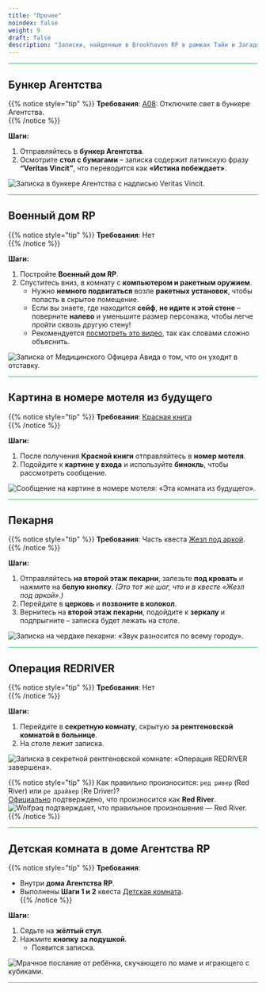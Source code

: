 ```yaml
---
title: "Прочее"
noindex: false
weight: 9
draft: false
description: "Записки, найденные в Brookhaven RP в рамках Тайн и Загадок. Эти записки либо не подписаны, либо существует только одна записка от отправителя. Приложены изображения записок."
---
```


<hr style="background-color: #28b44c" size=8>

## Бункер Агентства  

{{% notice style="tip" %}}
**Требования**: [A08](/casebook/light_panel/#a08): Отключите свет в бункере Агентства.  
{{% /notice %}}

**Шаги:**  

1. Отправляйтесь в **бункер Агентства**.  
2. Осмотрите **стол с бумагами** – записка содержит латинскую фразу **“Veritas Vincit”**, что переводится как **«Истина побеждает»**.  

![Записка в бункере Агентства с надписью Veritas Vincit.](/images/bh/other_agency_bunker_note.jpg)  

<hr style="background-color: #28b44c" size=8>

## Военный дом RP  

{{% notice style="tip" %}}
**Требования**: Нет  
{{% /notice %}}

**Шаги:**  

1. Постройте **Военный дом RP**.  
2. Спуститесь вниз, в комнату с **компьютером и ракетным оружием**.  
   - Нужно **немного подвигаться** возле **ракетных установок**, чтобы попасть в скрытое помещение.  
   - Если вы знаете, где находится **сейф**, **не идите к этой стене** – поверните **налево** и уменьшите размер персонажа, чтобы легче пройти сквозь другую стену!  
   - Рекомендуется [посмотреть это видео](https://www.youtube.com/watch?v=IVYdl_jo6jg&t), так как словами сложно объяснить.  

![Записка от Медицинского Офицера Авида о том, что он уходит в отставку.](/images/bh/other_military_rp_note.png)  

<hr style="background-color: #28b44c" size=8>

## Картина в номере мотеля из будущего  

{{% notice style="tip" %}}
**Требования**: [Красная книга](/lore/special_tools/the_red_book)  
{{% /notice %}}

**Шаги:**  

1. После получения **Красной книги** отправляйтесь в **номер мотеля**.  
2. Подойдите к **картине у входа** и используйте **бинокль**, чтобы рассмотреть сообщение.  

![Сообщение на картине в номере мотеля: «Эта комната из будущего».](/images/bh/other_future_hotel_picture_frame_note.jpg)  

<hr style="background-color: #28b44c" size=8>

## Пекарня  

{{% notice style="tip" %}}
**Требования**: Часть квеста [Жезл под аркой](/lore/special_tools/rod_under_arch).  
{{% /notice %}}

**Шаги:**  

1. Отправляйтесь **на второй этаж пекарни**, залезьте **под кровать** и нажмите на **белую кнопку**. _(Это тот же шаг, что и в квесте «Жезл под аркой».)_  
2. Перейдите в **церковь** и **позвоните в колокол**.  
3. Вернитесь на **второй этаж пекарни**, подойдите к **зеркалу** и подпрыгните – записка будет лежать на столе.  

![Записка на чердаке пекарни: «Звук разносится по всему городу».](/images/bh/other_bakery_note.jpg)  

<hr style="background-color: #28b44c" size=8>

## Операция REDRIVER  

{{% notice style="tip" %}}
**Требования**: Нет  
{{% /notice %}}

**Шаги:**  

1. Перейдите в **секретную комнату**, скрытую **за рентгеновской комнатой в больнице**.  
2. На столе лежит записка.  

![Записка в секретной рентгеновской комнате: «Операция REDRIVER завершена».](/images/bh/operation_red_river_note.jpg)  

{{% notice style="tip" %}}
Как правильно произносится: `ред ривер` (Red River) или `ре драйвер` (Re Driver)?  
[Официально](https://discord.com/channels/482308357248647177/870010373976236052/1105193056317218856) подтверждено, что произносится как **Red River**.  
![Wolfpaq подтверждает, что правильное произношение — Red River.](/images/bh/wolf_confirmed_red_river.jpg)  
{{% /notice %}}

<hr style="background-color: #28b44c" size=8>

## Детская комната в доме Агентства RP  

{{% notice style="tip" %}}
**Требования**:  
- Внутри **дома Агентства RP**.  
- Выполнены **Шаги 1 и 2** квеста [Детская комната](/lore/quests/agency_coffin_portal/kids_room/#шаги).  
{{% /notice %}}

**Шаги:**  

1. Сядьте на **жёлтый стул**.  
2. Нажмите **кнопку за подушкой**.  
   - Появится записка.  

![Мрачное послание от ребёнка, скучающего по маме и играющего с кубиками.](/images/agency_coffin_portal_quest/kids_room_note_from_child_croped.png)  

<hr style="background-color: #28b44c" size=8>
